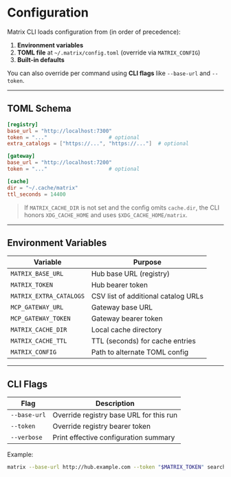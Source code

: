<!-- docs/configuration.md -->
# Configuration

Matrix CLI loads configuration from (in order of precedence):

1. **Environment variables**
2. **TOML file** at `~/.matrix/config.toml` (override via `MATRIX_CONFIG`)
3. **Built-in defaults**

You can also override per command using **CLI flags** like `--base-url` and `--token`.

---

## TOML Schema

```toml
[registry]
base_url = "http://localhost:7300"
token = "..."                    # optional
extra_catalogs = ["https://...", "https://..."]  # optional

[gateway]
base_url = "http://localhost:7200"
token = "..."                    # optional

[cache]
dir = "~/.cache/matrix"
ttl_seconds = 14400
```

> If `MATRIX_CACHE_DIR` is not set and the config omits `cache.dir`, the CLI honors `XDG_CACHE_HOME` and uses `$XDG_CACHE_HOME/matrix`.

---

## Environment Variables

| Variable                | Purpose                             |
| ----------------------- | ----------------------------------- |
| `MATRIX_BASE_URL`       | Hub base URL (registry)             |
| `MATRIX_TOKEN`          | Hub bearer token                    |
| `MATRIX_EXTRA_CATALOGS` | CSV list of additional catalog URLs |
| `MCP_GATEWAY_URL`       | Gateway base URL                    |
| `MCP_GATEWAY_TOKEN`     | Gateway bearer token                |
| `MATRIX_CACHE_DIR`      | Local cache directory               |
| `MATRIX_CACHE_TTL`      | TTL (seconds) for cache entries     |
| `MATRIX_CONFIG`         | Path to alternate TOML config       |

---

## CLI Flags

| Flag         | Description                             |
| ------------ | --------------------------------------- |
| `--base-url` | Override registry base URL for this run |
| `--token`    | Override registry bearer token          |
| `--verbose`  | Print effective configuration summary   |

Example:

```bash
matrix --base-url http://hub.example.com --token "$MATRIX_TOKEN" search "ocr"
```
